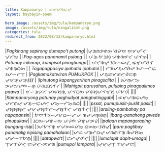 ```yaml
---
title: Kampanaryo | ᜃᜋ᜔ᜉᜈᜇ᜔ᜌᜓ
layout: baybayin-poem

hero_image: /assets/img/tula/kampanaryo.png
image: /assets/img/tula/nangalibot.png
categories: tula
redirect_from: 2022/08/12/kampanaryo.html
---
```


|*Pagkinang sapirong dumapo't putong*| |ᜉ᜔ᜄ᜔ᜈᜃᜒᜈᜅ᜔  ᜐᜉᜒᜇᜓ  ᜇᜓᜋᜉᜓ'ᜆ᜔  ᜉᜓᜆᜓᜅ᜔ |
|*Pag-agos pananamit pulang* | | ᜉᜄ᜔-ᜀᜄᜓᜐ᜔  ᜉᜈᜈᜋᜒᜆ᜔  ᜉᜓᜎᜅ᜔|
| *Patunay iniharap, kumpisal pinagbunga*| | ᜉᜆᜓᜈᜌ᜔  ᜂᜈᜒᜑᜇᜉ᜔,  ᜃᜓᜋ᜔ᜉᜒᜐᜎ᜔  ᜉᜒᜈᜄ᜔ᜊᜓᜅ |
| *Tagapagpasiya ipahatid ipahatol* | | ᜆᜄᜉᜄ᜔ᜉᜐᜒᜌ   ᜂᜉᜑᜆᜒᜇ᜔   ᜂᜉᜑᜆᜓᜎ᜔ |
|*Pagkamakatwiran PUMUKPOK* | | ᜉᜄ᜔ᜃᜋᜃᜆ᜔ᜏᜒᜇᜈ᜔  ᜉᜓᜋᜓᜃ᜔ᜉᜓᜃ᜔᜶᜶᜶ |
|*Ipinutong kapangyarihan pinagsalita* | | ᜂᜉᜒᜈᜓᜆᜓᜅ᜔  ᜃᜉᜅ᜔ᜌᜇᜒᜑᜈ᜔  ᜉᜒᜈᜄ᜔ᜐᜎᜒᜆ|
|*Mahigpit parusahan, pulubing pinagpalimos paawa* | | ᜋᜑᜒᜄ᜔ᜉᜒᜆ᜔  ᜉᜇᜓᜐᜈ᜔,  ᜉᜓᜎᜓᜊᜒᜅ᜔  ᜉᜒᜈᜐ᜔ᜉᜎᜒᜋᜓᜐ᜔ ᜉᜀᜏ|
||||
|*Kampanaryong patunay paghudyat panghatinggabi*| | ᜃᜋ᜔ᜉᜈᜇ᜔ᜌᜓᜅ᜔   ᜉᜆᜓᜈᜌ᜔   ᜉᜄ᜔ᜑᜓᜇ᜔ᜌᜆ᜔  ᜉᜅ᜔ᜑᜆᜒᜅ᜔ᜄᜊᜒ|
||||
|*pssst, pumupuslit-puslit paslit*| | ᜉ᜔ᜐ᜔ᜐ᜔ᜐ᜔ᜆ᜔  ᜉᜓᜋᜓᜉᜓᜐ᜔ᜎᜒᜆ᜔-ᜉᜓᜐ᜔ᜎᜒᜆ᜔  ᜉᜐ᜔ᜎᜒᜆ᜔|
||||
|*araling-pambahay pa napapansin*| | ᜀᜇᜎᜒᜅ᜔-ᜉᜋ᜔ᜊᜑᜌ᜔  ᜉ  ᜈᜉᜉᜈ᜔ᜐᜒᜈ᜔|
|*ibang-panahong pwede pinupukaw*| | ᜂᜊᜅ᜔-ᜉᜈᜑᜓᜅ᜔  ᜉᜓᜏᜒᜇᜒ  ᜉᜒᜈᜓᜉᜓᜃᜏ᜔|
|*ipalaan mapangaraping bungang-isip*| |ᜂᜉᜀᜎᜈ᜔  ᜋᜉᜅᜇᜉᜒᜅ᜔  ᜊᜓᜅᜅ᜔-ᜂᜐᜒᜉ᜔|
|*para pagtibay pananalig nipising pamahalaan*| |ᜉᜇ  ᜉᜄ᜔ᜆᜒᜊᜌ᜔  ᜉᜈᜈᜎᜒᜄ᜔  ᜈᜒᜉᜒᜐᜒᜅ᜔ ᜉᜋᜑᜎᜀᜈ᜔|
||||
|*datapwa't*| |ᜇᜆᜉ᜔ᜏ'ᜆ᜔|
||||
|*lumalapit dapit-umaga*| |ᜎᜓᜋᜎᜉᜒᜆ᜔  ᜇᜉᜒᜆ᜔-ᜁᜋᜄ
|*pumupol lampara*| |ᜉᜓᜋᜓᜉᜓᜎ᜔  ᜎᜋ᜔ᜉᜇ|

